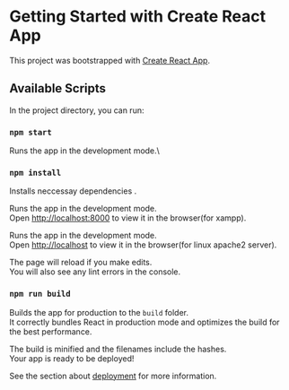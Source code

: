# Getting Started with Create React App

This project was bootstrapped with [Create React App](https://github.com/facebook/create-react-app).

## Available Scripts

In the project directory, you can run:

### `npm start`

Runs the app in the development mode.\

### `npm install`

Installs neccessay dependencies .

Runs the app in the development mode.\
Open [http://localhost:8000](http://localhost:8000) to view it in the browser(for xampp).

Runs the app in the development mode.\
Open [http://localhost](http://localhost) to view it in the browser(for linux apache2 server).

The page will reload if you make edits.\
You will also see any lint errors in the console.

### `npm run build`

Builds the app for production to the `build` folder.\
It correctly bundles React in production mode and optimizes the build for the best performance.

The build is minified and the filenames include the hashes.\
Your app is ready to be deployed!

See the section about [deployment](https://facebook.github.io/create-react-app/docs/deployment) for more information.
